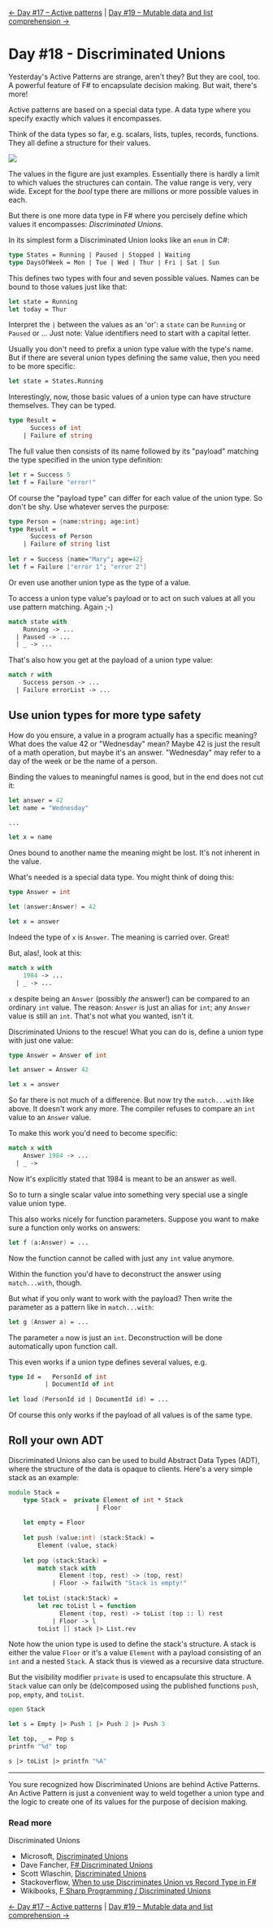 [← Day #17 – Active patterns](../day17) | [Day #19 – Mutable data and list comprehension →](../day19)

# Day #18 - Discriminated Unions
Yesterday's Active Patterns are strange, aren't they? But they are cool, too. A powerful feature of F# to encapsulate decision making. But wait, there's more!

Active patterns are based on a special data type. A data type where you specify exactly which values it encompasses.

Think of the data types so far, e.g. scalars, lists, tuples, records, functions. They all define a structure for their values.

![](images/fig1.png)

The values in the figure are just examples. Essentially there is hardly a limit to which values the structures can contain. The value range is very, very wide. Except for the _bool_ type there are millions or more possible values in each.

But there is one more data type in F# where you percisely define which values it encompasses: *Discriminated Unions*.

In its simplest form a Discriminated Union looks like an `enum` in C#:

```fsharp
type States = Running | Paused | Stopped | Waiting
type DaysOfWeek = Mon | Tue | Wed | Thur | Fri | Sat | Sun
```

This defines two types with four and seven possible values. Names can be bound to those values just like that:

```fsharp
let state = Running
let today = Thur
```

Interpret the `|` between the values as an 'or': a `state` can be `Running` or `Paused` or ... Just note: Value identifiers need to start with a capital letter.

Usually you don't need to prefix a union type value with the type's name. But if there are several union types defining the same value, then you need to be more specific:

```fsharp
let state = States.Running
```

Interestingly, now, those basic values of a union type can have structure themselves. They can be typed.

```fsharp
type Result = 
      Success of int
    | Failure of string
```

The full value then consists of its name followed by its "payload" matching the type specified in the union type definition:

```fsharp
let r = Success 5
let f = Failure "error!"
```

Of course the "payload type" can differ for each value of the union type. So don't be shy. Use whatever serves the purpose:

```fsharp
type Person = {name:string; age:int}
type Result =
      Success of Person
    | Failure of string list
    
let r = Success {name="Mary"; age=42}
let f = Failure ["error 1"; "error 2"]
```

Or even use another union type as the type of a value.

To access a union type value's payload or to act on such values at all you use pattern matching. Again ;-)

```fsharp
match state with
    Running -> ...
  | Paused -> ...
  | _ -> ...
```

That's also how you get at the payload of a union type value:

```fsharp
match r with
    Success person -> ...
  | Failure errorList -> ... 
```

## Use union types for more type safety
How do you ensure, a value in a program actually has a specific meaning? What does the value 42 or "Wednesday" mean? Maybe 42 is just the result of a math operation, but maybe it's an answer. "Wednesday" may refer to a day of the week or be the name of a person.

Binding the values to meaningful names is good, but in the end does not cut it:

```fsharp
let answer = 42
let name = "Wednesday"

...

let x = name
```

Ones bound to another name the meaning might be lost. It's not inherent in the value.

What's needed is a special data type. You might think of doing this:

```fsharp
type Answer = int

let (answer:Answer) = 42

let x = answer
```

Indeed the type of `x` is `Answer`. The meaning is carried over. Great!

But, alas!, look at this:

```fsharp
match x with
    1984 -> ...
  | _ -> ...
```

`x` despite being an `Answer` (possibly _the_ answer!) can be compared to an ordinary `int` value. The reason: `Answer` is just an alias for `int`; any `Answer` value is still an `int`. That's not what you wanted, isn't it.

Discriminated Unions to the rescue! What you can do is, define a union type with just one value:

```fsharp
type Answer = Answer of int

let answer = Answer 42

let x = answer
```

So far there is not much of a difference. But now try the `match...with` like above. It doesn't work any more. The compiler refuses to compare an `int` value to an `Answer` value.

To make this work you'd need to become specific:

```fsharp
match x with
    Answer 1984 -> ...
  | _ ->
```

Now it's explicitly stated that 1984 is meant to be an answer as well.

So to turn a single scalar value into something very special use a single value union type.

This also works nicely for function parameters. Suppose you want to make sure a function only works on answers:

```fsharp
let f (a:Answer) = ...
```

Now the function cannot be called with just any `int` value anymore.

Within the function you'd have to deconstruct the answer using `match...with`, though.

But what if you only want to work with the payload? Then write the parameter as a pattern like in `match...with`:

```fsharp
let g (Answer a) = ...
```

The parameter `a` now is just an `int`. Deconstruction will be done automatically upon function call.

This even works if a union type defines several values, e.g.

```fsharp
type Id =   PersonId of int
          | DocumentId of int
          
let load (PersonId id | DocumentId id) = ...
```

Of course this only works if the payload of all values is of the same type.

## Roll your own ADT
Discriminated Unions also can be used to build Abstract Data Types (ADT), where the structure of the data is opaque to clients. Here's a very simple stack as an example:

```fsharp
module Stack =
    type Stack =  private Element of int * Stack
                        | Floor
                
    let empty = Floor
    
    let push (value:int) (stack:Stack) =
        Element (value, stack)
        
    let pop (stack:Stack) = 
        match stack with
              Element (top, rest) -> (top, rest)
            | Floor -> failwith "Stack is empty!"
          
    let toList (stack:Stack) =
        let rec toList l = function
              Element (top, rest) -> toList (top :: l) rest
            | Floor -> l
        toList [] stack |> List.rev
```

Note how the union type is used to define the stack's structure. A stack is either the value `Floor` or it's a value `Element` with a payload consisting of an `int` and a nested `Stack`. A stack thus is viewed as a recursive data structure.

But the visibility modifier `private` is used to encapsulate this structure. A `Stack` value can only be (de)composed using the published functions `push`, `pop`, `empty`, and `toList`.

```fsharp
open Stack

let s = Empty |> Push 1 |> Push 2 |> Push 3

let top, _ = Pop s
printfn "%d" top

s |> toList |> printfn "%A"
```

***

You sure recognized how Discriminated Unions are behind Active Patterns. An Active Pattern is just a convenient way to weld together a union type and the logic to create one of its values for the purpose of decision making.

### Read more
Discriminated Unions

* Microsoft, [Discriminated Unions](https://msdn.microsoft.com/en-us/library/dd233226.aspx)
* Dave Fancher, [F# Discriminated Unions](http://davefancher.com/2013/01/15/f-discriminated-unions/)
* Scott Wlaschin, [Discriminated Unions](http://fsharpforfunandprofit.com/posts/discriminated-unions/)
* Stackoverflow, [When to use Discriminates Union vs Record Type in F#](http://stackoverflow.com/questions/17291932/when-to-use-a-discriminate-union-vs-record-type-in-f)
* Wikibooks, [F Sharp Programming / Discriminated Unions](https://en.wikibooks.org/wiki/F_Sharp_Programming/Discriminated_Unions)

[← Day #17 – Active patterns](../day17) | [Day #19 – Mutable data and list comprehension →](../day19)
